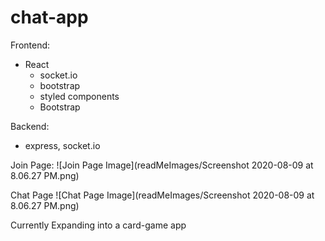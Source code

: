 # chat-app

Frontend: 
- React 
  - socket.io
  - bootstrap
  - styled components
  - Bootstrap
  
Backend:
- express, socket.io

Join Page:
![Join Page Image](readMeImages/Screenshot 2020-08-09 at 8.06.27 PM.png)

Chat Page
![Chat Page Image](readMeImages/Screenshot 2020-08-09 at 8.06.27 PM.png)

Currently Expanding into a card-game app
